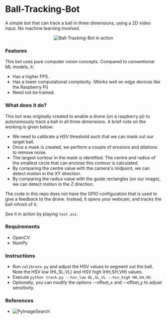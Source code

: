 # Ball-Tracking-Bot
A simple bot that can track a ball in three dimensions, using a 2D video input. No machine learning involved.

<p align="center">
  <img src="/test.gif" alt="Ball-Tracking-Bot in action">
 </p>

### Features
This bot uses pure computer vision concepts. Compared to conventional ML models, it:
- Has a higher FPS.
- Has a lower computational complexity. (Works well on edge devices like the Raspberry Pi)
- Need not be trained.

### What does it do?
This bot was originally created to enable a drone (on a raspberry pi) to autonomously track a ball in all three dimensions. A brief note on the working is given below:

- We need to calibrate a HSV threshold such that we can mask out our target ball.
- Once a mask is created, we perform a couple of erosions and dilations to remove noise.
- The largest contour in the mask is identified. The centre and radius of the smallest circle that can enclose this contour is calculated.
- By comparing the centre value with the camera's midpoint, we can detect motion in the XY direction.
- By comparing the radius value with the guide rectangles (on our image), we can detect motion in the Z direction.

The code in this repo does not have the GPIO configuration that is used to give a feedback to the drone. Instead, it opens your webcam, and tracks the ball infront of it.

See it in action by playing `test.avi`.

### Requirements
- OpenCV
- NumPy

### Instructions
- Run `calibrate.py` and adjust the HSV values to segment out the ball. Note the HSV low (HL,SL,VL) and HSV high (HH,SH,VH) values.
- Execute `python track.py --hsv_low HL,SL,VL --hsv_high HH,SH,VH`.
- Optionally, you can modify the options --offset_x and --offset_y to adjust sensitivity.

### References
- ![PyImageSearch](https://www.pyimagesearch.com/2015/09/14/ball-tracking-with-opencv/)
